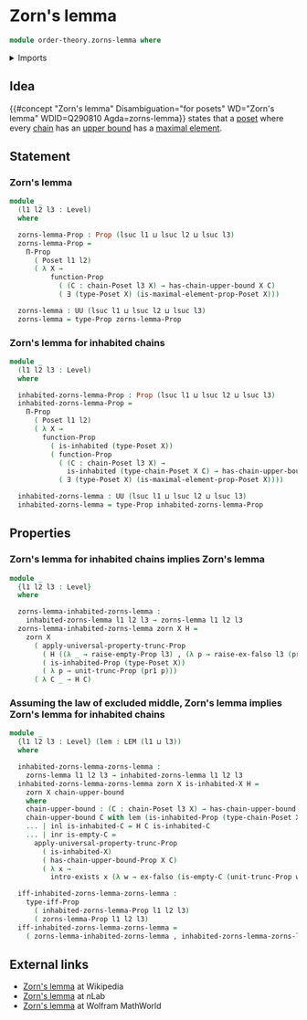 # Zorn's lemma

```agda
module order-theory.zorns-lemma where
```

<details><summary>Imports</summary>

```agda
open import foundation.dependent-pair-types
open import foundation.empty-types
open import foundation.existential-quantification
open import foundation.inhabited-types
open import foundation.law-of-excluded-middle
open import foundation.logical-equivalences
open import foundation.propositional-truncations
open import foundation.universe-levels

open import foundation-core.coproduct-types
open import foundation-core.propositions

open import order-theory.chains-posets
open import order-theory.maximal-elements-posets
open import order-theory.posets
open import order-theory.upper-bounds-chains-posets
```

</details>

## Idea

{{#concept "Zorn's lemma" Disambiguation="for posets" WD="Zorn's lemma" WDID=Q290810 Agda=zorns-lemma}}
states that a [poset](order-theory.posets.md) where every
[chain](order-theory.chains-posets.md) has an
[upper bound](order-theory.upper-bounds-chains-posets.md) has a
[maximal element](order-theory.maximal-elements.md).

## Statement

### Zorn's lemma

```agda
module _
  (l1 l2 l3 : Level)
  where

  zorns-lemma-Prop : Prop (lsuc l1 ⊔ lsuc l2 ⊔ lsuc l3)
  zorns-lemma-Prop =
    Π-Prop
      ( Poset l1 l2)
      ( λ X →
          function-Prop
            ( (C : chain-Poset l3 X) → has-chain-upper-bound X C)
            ( ∃ (type-Poset X) (is-maximal-element-prop-Poset X)))

  zorns-lemma : UU (lsuc l1 ⊔ lsuc l2 ⊔ lsuc l3)
  zorns-lemma = type-Prop zorns-lemma-Prop
```

### Zorn's lemma for inhabited chains

```agda
module _
  (l1 l2 l3 : Level)
  where

  inhabited-zorns-lemma-Prop : Prop (lsuc l1 ⊔ lsuc l2 ⊔ lsuc l3)
  inhabited-zorns-lemma-Prop =
    Π-Prop
      ( Poset l1 l2)
      ( λ X →
        function-Prop
          ( is-inhabited (type-Poset X))
          ( function-Prop
            ( (C : chain-Poset l3 X) →
              is-inhabited (type-chain-Poset X C) → has-chain-upper-bound X C)
            ( ∃ (type-Poset X) (is-maximal-element-prop-Poset X))))

  inhabited-zorns-lemma : UU (lsuc l1 ⊔ lsuc l2 ⊔ lsuc l3)
  inhabited-zorns-lemma = type-Prop inhabited-zorns-lemma-Prop
```

## Properties

### Zorn's lemma for inhabited chains implies Zorn's lemma

```agda
module _
  {l1 l2 l3 : Level}
  where

  zorns-lemma-inhabited-zorns-lemma :
    inhabited-zorns-lemma l1 l2 l3 → zorns-lemma l1 l2 l3
  zorns-lemma-inhabited-zorns-lemma zorn X H =
    zorn X
      ( apply-universal-property-trunc-Prop
        ( H ((λ _ → raise-empty-Prop l3) , (λ p → raise-ex-falso l3 (pr2 p))))
        ( is-inhabited-Prop (type-Poset X))
        ( λ p → unit-trunc-Prop (pr1 p)))
      ( λ C _ → H C)
```

### Assuming the law of excluded middle, Zorn's lemma implies Zorn's lemma for inhabited chains

```agda
module _
  {l1 l2 l3 : Level} (lem : LEM (l1 ⊔ l3))
  where

  inhabited-zorns-lemma-zorns-lemma :
    zorns-lemma l1 l2 l3 → inhabited-zorns-lemma l1 l2 l3
  inhabited-zorns-lemma-zorns-lemma zorn X is-inhabited-X H =
    zorn X chain-upper-bound
    where
    chain-upper-bound : (C : chain-Poset l3 X) → has-chain-upper-bound X C
    chain-upper-bound C with lem (is-inhabited-Prop (type-chain-Poset X C))
    ... | inl is-inhabited-C = H C is-inhabited-C
    ... | inr is-empty-C =
      apply-universal-property-trunc-Prop
        ( is-inhabited-X)
        ( has-chain-upper-bound-Prop X C)
        ( λ x →
          intro-exists x (λ w → ex-falso (is-empty-C (unit-trunc-Prop w))))

  iff-inhabited-zorns-lemma-zorns-lemma :
    type-iff-Prop
      ( inhabited-zorns-lemma-Prop l1 l2 l3)
      ( zorns-lemma-Prop l1 l2 l3)
  iff-inhabited-zorns-lemma-zorns-lemma =
    ( zorns-lemma-inhabited-zorns-lemma , inhabited-zorns-lemma-zorns-lemma)
```

## External links

- [Zorn's lemma](https://en.wikipedia.org/wiki/Zorn%27s_lemma) at Wikipedia
- [Zorn's lemma](https://ncatlab.org/nlab/show/Zorn%27s+lemma) at $n$Lab
- [Zorn's lemma](https://mathworld.wolfram.com/ZornsLemma.html) at Wolfram
  MathWorld
